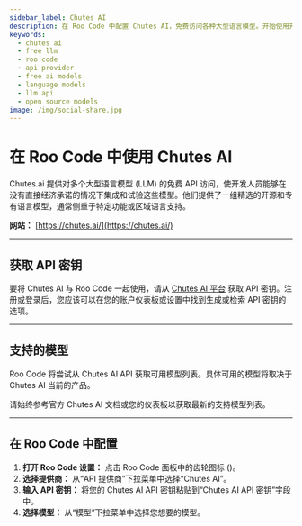 ```yaml
---
sidebar_label: Chutes AI
description: 在 Roo Code 中配置 Chutes AI，免费访问各种大型语言模型。开始使用开源和专有的 AI 模型。
keywords:
  - chutes ai
  - free llm
  - roo code
  - api provider
  - free ai models
  - language models
  - llm api
  - open source models
image: /img/social-share.jpg
---
```


# 在 Roo Code 中使用 Chutes AI

Chutes.ai 提供对多个大型语言模型 (LLM) 的免费 API 访问，使开发人员能够在没有直接经济承诺的情况下集成和试验这些模型。他们提供了一组精选的开源和专有语言模型，通常侧重于特定功能或区域语言支持。

**网站：** [https://chutes.ai/](https://chutes.ai/)

---

## 获取 API 密钥

要将 Chutes AI 与 Roo Code 一起使用，请从 [Chutes AI 平台](https://chutes.ai/) 获取 API 密钥。注册或登录后，您应该可以在您的账户仪表板或设置中找到生成或检索 API 密钥的选项。

---

## 支持的模型

Roo Code 将尝试从 Chutes AI API 获取可用模型列表。具体可用的模型将取决于 Chutes AI 当前的产品。

请始终参考官方 Chutes AI 文档或您的仪表板以获取最新的支持模型列表。

---

## 在 Roo Code 中配置

1.  **打开 Roo Code 设置：** 点击 Roo Code 面板中的齿轮图标 (<Codicon name="gear" />)。
2.  **选择提供商：** 从“API 提供商”下拉菜单中选择“Chutes AI”。
3.  **输入 API 密钥：** 将您的 Chutes AI API 密钥粘贴到“Chutes AI API 密钥”字段中。
4.  **选择模型：** 从“模型”下拉菜单中选择您想要的模型。
